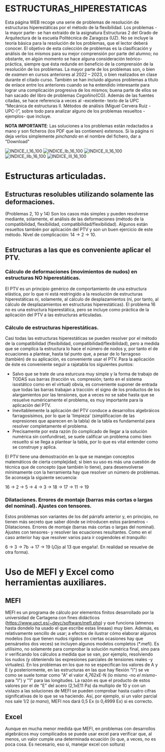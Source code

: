 # ESTRUCTURAS_HIPERESTATICAS
Esta página WEB recoge una serie de problemas de resolución de estructuras hiperestáticas por el método de la flexibilidad. Los problemas -la mayor parte- se han extraído de la asignatura Estructuras 2 del Grado de Arquitectura de la escuela Politécnica de Zaragoza (UZ).
No se incluye la teoría básica para la resolución de los problemas, que el lector deberá conocer. El objetivo de esta colección de problemas es la clasificación y análisis de los mismos para su mejor comprensión por parte del alumno; no obstante, en algún momento se hace alguna consideración teórico-práctica, siempre que ésta redunde en beneficio de la comprensión de la resolución de los problemas. 
La mayor parte de los problemas son, o bien de _examen_ en cursos anteriores al 2022 – 2023, o bien realizados en clase durante el citado curso. También se han incluido algunos problemas a título de enlace entre los anteriores cuando se ha entendido interesante para lograr una complicación progresiva de los mismos; buena parte de ellos se han sacado del libro de problemas _Cegoñino_(CG).
Además de las fuentes citadas, se hace referencia a veces al -excelente- texto de la UPC “Mecánica de estructuras II. Métodos de análisis (Miguel Cervera Ruiz -UPC-)”, sobre todo para analizar alguno de los problemas resueltos -ejemplos- que incluye.

**NOTA IMPORTANTE**: Las soluciones a los problemas están redactados a mano y son ficheros (los PDF que las contienen) extensos. Si la página ni deja verlos simplemente _pinchando_ en el nombre del fichero, dar a "Download" 

![INDICE_I_16_100](https://user-images.githubusercontent.com/64075009/221405862-e72e4939-bea8-4da3-aca0-53bbb3136744.jpg)
![INDICE_Ib_16_100](https://user-images.githubusercontent.com/64075009/221405873-0f058fd2-1555-42f3-bd2f-47cba5e1e67b.jpg)
![INDICE_II_16_100](https://user-images.githubusercontent.com/64075009/221405879-6db0d2e6-e76b-4264-9927-5245cb1d7c11.jpg)
![INDICE_IIb_16_100](https://user-images.githubusercontent.com/64075009/221405884-2fc8fe59-05e2-4735-8021-b3760bfd8ebc.jpg)
![INDICE_III_16_100](https://user-images.githubusercontent.com/64075009/221405886-1e5d57fa-b4ec-4b67-929d-ff1b7250d0b7.jpg)

# Estructuras articuladas.
## Estructuras resolubles utilizando solamente las deformaciones.
(Problemas 2, 10 y 14)
Son los casos más simples y pueden resolverse mediante, sólamente, el análisis de las deformaciones (método de la compatibilidad, flexibilidad, compatibilidad/flexibilidad). Algunos están resueltos también por aplicación del PTV y son un buen ejercicio de este método.
Nivel de complicación:
14 → 2 → 10. 


## Estructuras a las que es conveniente aplicar el PTV.
### Cálculo de deformaciones (movimientos de nudos) en estructuras NO hiperestáticas.
El PTV es un principio genérico de comportamiento de una estructura elástica, por lo que ni está restringido a la resolución de estructuras hiperestáticas ni, solamente, al cálculo de desplazamientos (ni, por tanto, al cálculo de desplazamientos en estructuras hiperestáticas).
El problema 16 no es una estructura hiperestática, pero se incluye como práctica de la aplicación del PTV a las estructuras articuladas.

### Cálculo de estructuras hiperestáticas.
Casi todas las estructuras hiperestáticas se pueden resolver por el método de la compatibilidad (flexibilidad, compatibilidad/flexibilidad), pero a medida que se complica la estructura lo hace el número de nodos y, por tanto el de ecuaciones a plantear, hasta tal punto que, a pesar de lo farragoso (también) de su aplicación, es conveniente usar el PTV.
Para la aplicación de éste es conveniente seguir a rajatabla los siguientes puntos:
- Salvo que se trate de una esturcura muy simple y la forma de trabajo de TODAS sus barras (tracción vs. compresión; tanto en el sistema isostático como en el virtual) obvia, es conveniente suponer de entrada que todas las barras trabajan a tracción: el signo de los productos de los alargamientos por las tensiones, que a veces no se sabe hasta que se resuelve numéricamente el problema, es muy importante para la aplicación del PTV.
- Inevitablemente la aplicación del PTV conduce a desarrollos algebráicos farragosísimos, por lo que la 'limpieza' (simplificacion de las expresiones que aparecen en la tabla) de la tabla es fundamental para resolver completamente el problema.
- Precisamente por esta razón (lo complicado de llegar a la solución numérica sin confundirse), se suele calificar un problema como bien resuelto si se llega a plantear la tabla, por lo que es vital entender como se construye y aplica.

El PTV tiene una demostración en la que se manejan conceptos matemáticos de cierta complejidad; si bien su uso es más una cuestión de técnica que de concepto (que también lo tiene), para desenvolverse mínimamente con la herramienta hay que resolver un número de problemas. Se aconseja la siguiente secuencia:

16 → 2 → 5 → 4 → 3 → 18 → 17 → 11 → 19

### Dilataciones. Errores de montaje (barras más cortas o largas del nominal). Ajustes con tensores.
Estos problemas son variantes de los del párrafo anterior y, en principio, no tienen más secreto que saber dónde se introducen estos parámetros -Dilataciones. Errores de montaje (barras más cortas o largas del nominal). Ajustes con tensores- y resolver las ecuaciones resultantes. Como en el caso anterior hay que resolver varios para ir cogiendoles el _tranquillo_:

6 → 3 → 7b →  17 → 19 (¡Ojo al 13 que engaña!. En realidad se resuelve de otra forma).


# Uso de MEFI y Excel como herramientas auxiliares.

## MEFI
MEFI es un programa de cálculo por elementos finitos desarrollado por la universidad de Cartagena con fines didácticos (https://www.upct.es/~deyc/software/mefi.php) y que funciona (almenos hasta dondelo ha usado el que escribe estas líneaas) muy bien. Además, es relativamente sencillo de usar; a efectos de ilustrar cómo elaborar algunos modelos (los que tienen nudos rígidos en ciertas ocasiones hay que pensárselos dos veces) se incluyen algunos modelos completos (*.mefi). 
Es utilísimo, no solamente para comprobar la solución numérica final, sino para ir verificando los cálculos a medida que se van, por ejemplo, resolviendo los nudos (y obteniendo las expresiones parciales de tensiones reales -y virtuales).
En los problemas en los que no se especifican los valores de A y E (y posteriormente, en las estructuras en las que hay flexión "I") se ve como se suele tomar como "A" el valor 4,762xE-N (lo mismo -no _el mismo_- para "I") y "1" para las longitudes. La razón es que el producto de estos valores por el de "E" del acero (2,1xE11 Pa) da multiplo de 10 y con un vistazo a las soluciones de MEFI se pueden comprobar hasta cuatro cifras significativas de lo que se va haciendo. Así, por ejemplo, si un valor parcial nos sale 1/2 (_a mano_), MEFI nos dará 0,5 Ex (o 0,4999 Ex) si es correcto.

## Excel
Aunque en mucha menor medida que MEFI, en problemas con desarrollos algebráicos muy compilicados se puede usar excel para verificar que, al menos, un valor cumple una determinada ecuación (lo que, a veces, no es poca cosa. Es necesario, eso sí, manejar excel con soltura)

